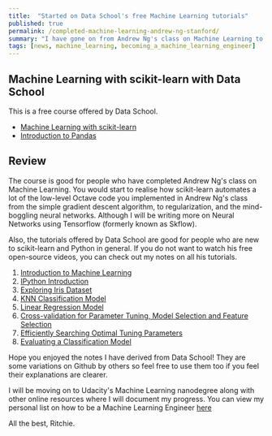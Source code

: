 ```yaml
---
title:  "Started on Data School's free Machine Learning tutorials"
published: true
permalink: /completed-machine-learning-andrew-ng-stanford/
summary: "I have gone on from Andrew Ng's class on Machine Learning to applying the concepts using scikit-learn and wrangling data using Pandas through Data School's tutorial"
tags: [news, machine_learning, becoming_a_machine_learning_engineer]
---
```


## Machine Learning with scikit-learn with Data School
 
This is a free course offered by Data School. 
- [Machine Learning with scikit-learn](http://www.dataschool.io/machine-learning-with-scikit-learn/)
- [Introduction to Pandas](http://www.dataschool.io/easier-data-analysis-with-pandas/)


## Review
The course is good for people who have completed Andrew Ng's class on Machine Learning. You would start to realise how scikit-learn automates a lot of the low-level Octave code you implemented in Andrew Ng's class from the simple gradient descent algorithm, to regularization, and the mind-boggling neural networks. Although I will be writing more on Neural Networks using Tensorflow (formerly known as Skflow).

Also, the tutorials offered by Data School are good for people who are new to scikit-learn and Python in general. If you do not want to watch his free open-source videos, you can check out my notes on all his tutorials.

1. [Introduction to Machine Learning](http://www.ritchieng.com/machine-learning-intro-easy/)
2. [IPython Introduction](http://www.ritchieng.com/ipython-introduction/)
3. [Exploring Iris Dataset](http://www.ritchieng.com/machine-learning-iris-dataset/)
4. [KNN Classification Model](http://www.ritchieng.com/machine-learning-k-nearest-neighbors-knn/)
5. [Linear Regression Model](http://www.ritchieng.com/machine-learning-linear-regression/)
6. [Cross-validation for Parameter Tuning, Model Selection and Feature Selection](http://www.ritchieng.com/machine-learning-cross-validation/)
7. [Efficiently Searching Optimal Tuning Parameters](http://www.ritchieng.com/machine-learning-efficiently-search-tuning-param/)
8. [Evaluating a Classification Model](http://www.ritchieng.com/machine-learning-evaluate-classification-model/)

Hope you enjoyed the notes I have derived from Data School! They are some variations on Github by others so feel free to use them too if you feel their explanations are clearer. 

I will be moving on to Udacity's Machine Learning nanodegree along with other online resources where I will document my progress. You can view my personal list on how to be a Machine Learning Engineer [here](http://www.ritchieng.com/machine-learning-resources/)

All the best, Ritchie.